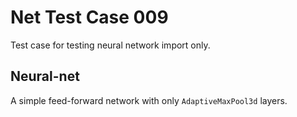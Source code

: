 # Net Test Case 009

Test case for testing neural network import only.

## Neural-net

A simple feed-forward network with only `AdaptiveMaxPool3d` layers.
